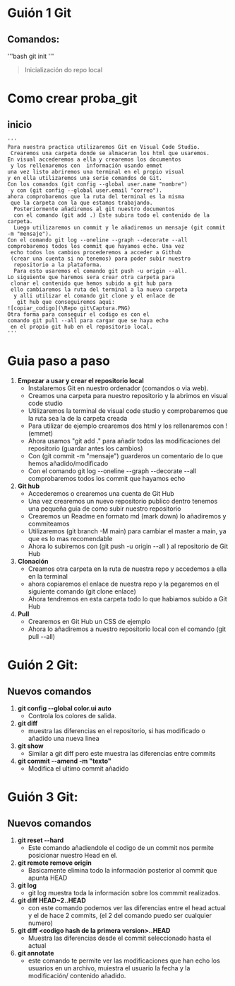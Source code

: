 # Guión 1 Git
## Comandos:
'''bash
git init
'''
>Inicialización do repo local
# Como crear proba_git 
## inicio
    '''
    Para nuestra practica utilizaremos Git en Visual Code Studio.
     Crearemos una carpeta donde se almaceran los html que usaremos.
    En visual accederemos a ella y crearemos los documentos
     y los rellenaremos con  información usando emmet
    una vez listo abriremos una terminal en el propio visual 
    y en ella utilizaremos una serie comandos de Git. 
    Con los comandos (git config --global user.name "nombre")
     y con (git config --global user.email "correo").
    ahora comprobaremos que la ruta del terminal es la misma
     que la carpeta con la que estamos trabajando.
      Posteriormente añadiremos al git nuestro documentos 
      con el comando (git add .) Este subira todo el contenido de la carpeta. 
      Luego utilizaremos un commit y le añadiremos un mensaje (git commit -m "mensaje").
    Con el comando git log --oneline --graph --decorate --all 
    comprobaremos todos los commit que hayamos echo. Una vez
     echo todos los cambios procederemos a acceder a Github 
     (crear una cuenta si no tenemos) para poder subir nuestro
      repositorio a la plataforma. 
      Para esto usaremos el comando git push -u origin --all.
    Lo siguiente que haremos sera crear otra carpeta para
     clonar el contenido que hemos subido a git hub para
     ello cambiaremos la ruta del terminal a la nueva carpeta
      y alli utilizar el comando git clone y el enlace de
       git hub que conseguiremos aqui:
    ![copiar_codigo](\Repo git\Captura.PNG)
    Otra forma para conseguir el codigo es con el 
    comando git pull --all para cargar que se haya echo
     en el propio git hub en el repositorio local.
    '''
# Guia paso a paso
 1. **Empezar a usar y crear el repositorio local**
    * Instalaremos Git en nuestro ordenador (comandos o via web).
    * Creamos una carpeta para nuestro repositorio y la abrimos en visual code studio
    * Utilizaremos la terminal de visual code studio y comprobaremos que la ruta sea la de la carpeta creada
    * Para utilizar de ejemplo crearemos dos html y los rellenaremos con ! (emmet)
    * Ahora usamos "git add ." para añadir todos las modificaciones del repositorio (guardar antes los cambios)
    * Con (git commit -m "mensaje") guarderos un comentario de lo que hemos añadido/modificado
    * Con el comando git log --oneline --graph --decorate --all comprobaremos todos los commit que hayamos echo
2. **Git hub** 
    * Accederemos o crearemos una cuenta de Git Hub
    * Una vez crearemos un nuevo repositorio publico dentro tenemos una pequeña guia de como subir nuestro repositorio
    * Crearemos un Readme en formato md (mark down) lo añadiremos y commiteamos
    * Utilizaremos (git branch -M main) para cambiar el master a main, ya que es lo mas recomendable
    * Ahora lo subiremos con (git push -u origin --all ) al repositorio de Git Hub
3. **Clonación**
    * Creamos otra carpeta en la ruta de nuestra repo y accedemos a ella en la terminal
    * ahora copiaremos el enlace de nuestra repo y la pegaremos en el siguiente comando (git clone enlace)
    * Ahora tendremos en esta carpeta todo lo que habiamos subido a Git Hub
4. **Pull**
    * Crearemos en Git Hub un CSS de ejemplo
    * Ahora lo añadiremos a nuestro repositorio local con el comando (git pull --all)

# Guión 2 Git:
## Nuevos comandos
1. **git config --global color.ui auto**
    * Controla los colores de salida.
2. **git diff**
    * muestra las diferencias en el repositorio, si has modificado o añadido una nueva linea
3. **git show**
    * Similar a git diff pero este muestra las diferencias entre commits
4. **git commit --amend -m "texto"**
    * Modifica el ultimo commit añadido
# Guión 3 Git:
## Nuevos comandos
1. **git reset --hard**
    * Este comando añadiendole el codigo de un commit nos permite posicionar nuestro Head en el.
2. **git remote remove origin** 
    * Basicamente elimina todo la información posterior al commit que apunta HEAD
3. **git log**
    * git log muestra toda la información sobre los commmit realizados.
4. **git diff HEAD~2..HEAD**
    * con este comando podemos ver las diferencias entre el head actual y el de hace 2 commits, (el 2 del comando puedo ser cualquier numero)
5. **git diff &lt;codigo hash de la primera version>..HEAD**
    * Muestra las diferencias desde el commit seleccionado hasta el actual
6. **git annotate**
    * este comando te permite ver las modificaciones que han echo los usuarios en un archivo, muiestra el usuario la fecha y la modificación/ contenido añadido.



